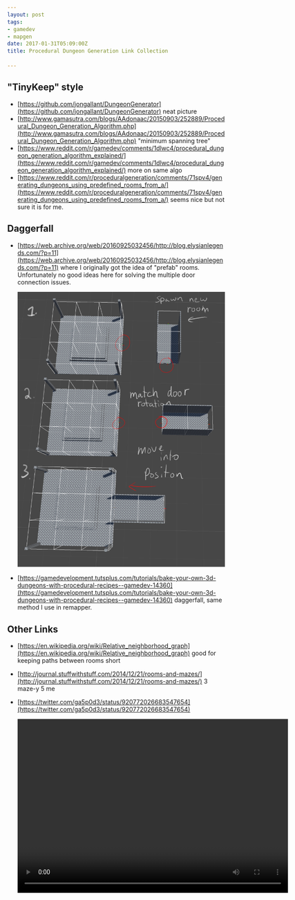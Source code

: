 ```yaml
---
layout: post
tags:
- gamedev
- mapgen
date: 2017-01-31T05:09:00Z
title: Procedural Dungeon Generation Link Collection

---
```


## "TinyKeep" style

- [https://github.com/jongallant/DungeonGenerator](https://github.com/jongallant/DungeonGenerator) neat picture
- [http://www.gamasutra.com/blogs/AAdonaac/20150903/252889/Procedural_Dungeon_Generation_Algorithm.php](http://www.gamasutra.com/blogs/AAdonaac/20150903/252889/Procedural_Dungeon_Generation_Algorithm.php) "minimum spanning tree"
- [https://www.reddit.com/r/gamedev/comments/1dlwc4/procedural_dungeon_generation_algorithm_explained/](https://www.reddit.com/r/gamedev/comments/1dlwc4/procedural_dungeon_generation_algorithm_explained/) more on same algo
- [https://www.reddit.com/r/proceduralgeneration/comments/71spv4/generating_dungeons_using_predefined_rooms_from_a/](https://www.reddit.com/r/proceduralgeneration/comments/71spv4/generating_dungeons_using_predefined_rooms_from_a/) seems nice but not sure it is for me.

## Daggerfall

- [https://web.archive.org/web/20160925032456/http://blog.elysianlegends.com/?p=11](https://web.archive.org/web/20160925032456/http://blog.elysianlegends.com/?p=11) 
  where I originally got the idea of "prefab" rooms. Unfortunately no good
  ideas here for solving the multiple door connection issues.

  ![Example of the prefabs](/assets/img/WxyZkTa.png)

- [https://gamedevelopment.tutsplus.com/tutorials/bake-your-own-3d-dungeons-with-procedural-recipes--gamedev-14360](https://gamedevelopment.tutsplus.com/tutorials/bake-your-own-3d-dungeons-with-procedural-recipes--gamedev-14360) daggerfall, same method I use in remapper.

## Other Links

- [https://en.wikipedia.org/wiki/Relative_neighborhood_graph](https://en.wikipedia.org/wiki/Relative_neighborhood_graph) good for keeping paths between rooms short
- [http://journal.stuffwithstuff.com/2014/12/21/rooms-and-mazes/](http://journal.stuffwithstuff.com/2014/12/21/rooms-and-mazes/) 3 maze-y 5 me
- [https://twitter.com/ga5p0d3/status/920772026683547654](https://twitter.com/ga5p0d3/status/920772026683547654)

   <video width="626" height="402" autoplay>
      <source src="https://video.twimg.com/tweet_video/DMc8vUkXcAE36TP.mp4" type="video/mp4">
   </video>
